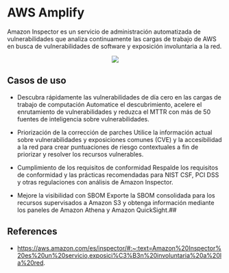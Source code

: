 # AWS Amplify

Amazon Inspector es un servicio de administración automatizada de vulnerabilidades que analiza continuamente las cargas de trabajo de AWS en busca de vulnerabilidades de software y exposición involuntaria a la red.

<p align="center">
  <img src="https://github.com/dimasx010/knowledge/assets/105082657/3857ff36-e58e-42d4-8ff9-86388fc47333">
</p>

## Casos de uso

- Descubra rápidamente las vulnerabilidades de día cero en las cargas de trabajo de computación
Automatice el descubrimiento, acelere el enrutamiento de vulnerabilidades y reduzca el MTTR con más de 50 fuentes de inteligencia sobre vulnerabilidades.

- Priorización de la corrección de parches
Utilice la información actual sobre vulnerabilidades y exposiciones comunes (CVE) y la accesibilidad a la red para crear puntuaciones de riesgo contextuales a fin de priorizar y resolver los recursos vulnerables.

- Cumplimiento de los requisitos de conformidad
Respalde los requisitos de conformidad y las prácticas recomendadas para NIST CSF, PCI DSS y otras regulaciones con análisis de Amazon Inspector.

- Mejore la visibilidad con SBOM
Exporte la SBOM consolidada para los recursos supervisados a Amazon S3 y obtenga información mediante los paneles de Amazon Athena y Amazon QuickSight.##

## References
- https://aws.amazon.com/es/inspector/#:~:text=Amazon%20Inspector%20es%20un%20servicio,exposici%C3%B3n%20involuntaria%20a%20la%20red.
